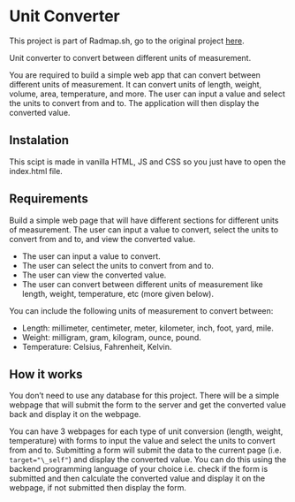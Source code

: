 # Unit Converter

This project is part of Radmap.sh, go to the original project [here](https://roadmap.sh/projects/unit-converter "Roadmap.sh Unit Converter").

Unit converter to convert between different units of measurement.

You are required to build a simple web app that can convert between different units of measurement. It can convert units of length, weight, volume, area, temperature, and more. The user can input a value and select the units to convert from and to. The application will then display the converted value.

## Instalation

This scipt is made in vanilla HTML, JS and CSS so you just have to open the index.html file.

## Requirements

Build a simple web page that will have different sections for different units of measurement. The user can input a value to convert, select the units to convert from and to, and view the converted value.

-   The user can input a value to convert.
-   The user can select the units to convert from and to.
-   The user can view the converted value.
-   The user can convert between different units of measurement like length, weight, temperature, etc (more given below).

You can include the following units of measurement to convert between:

-   Length: millimeter, centimeter, meter, kilometer, inch, foot, yard, mile.
-   Weight: milligram, gram, kilogram, ounce, pound.
-   Temperature: Celsius, Fahrenheit, Kelvin.

## How it works

You don’t need to use any database for this project. There will be a simple webpage that will submit the form to the server and get the converted value back and display it on the webpage.

You can have 3 webpages for each type of unit conversion (length, weight, temperature) with forms to input the value and select the units to convert from and to. Submitting a form will submit the data to the current page (i.e. `target="\_self"`) and display the converted value. You can do this using the backend programming language of your choice i.e. check if the form is submitted and then calculate the converted value and display it on the webpage, if not submitted then display the form.

